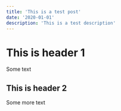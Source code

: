 ```yaml
---
title: 'This is a test post'
date: '2020-01-01'
description: 'This is a test description'
---
```


# This is header 1

Some text

## This is header 2

Some more text